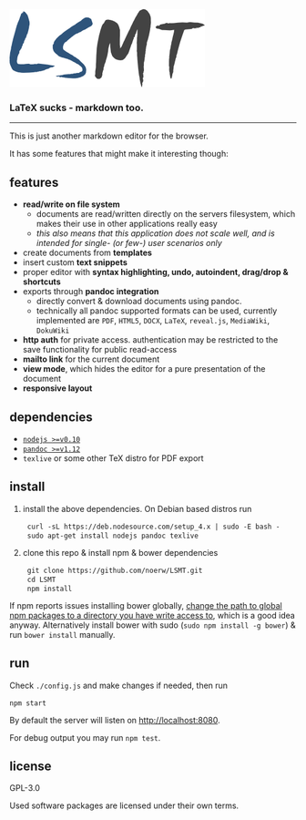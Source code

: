![lsmt logo](/static/img/logo.png?raw=true)
### LaTeX sucks - markdown too.

---

This is just another markdown editor for the browser.

It has some features that might make it interesting though:

## features

- **read/write on file system**
	- documents are read/written directly on the servers filesystem, which makes their use in other applications really easy
    - *this also means that this application does not scale well, and is intended for single- (or few-) user scenarios only*
- create documents from **templates**
- insert custom **text snippets**
- proper editor with **syntax highlighting, undo, autoindent, drag/drop & shortcuts**
- exports through **pandoc integration**
	- directly convert & download documents using pandoc.
    - technically all pandoc supported formats can be used, currently implemented are `PDF`, `HTML5`, `DOCX`, `LaTeX`, `reveal.js`, `MediaWiki`, `DokuWiki`
- **http auth** for private access. authentication may be restricted to the save functionality for public read-access
- **mailto link** for the current document
- **view mode**, which hides the editor for a pure presentation of the document
- **responsive layout**

## dependencies

- [`nodejs >=v0.10`](https://nodejs.org/en/download/)
- [`pandoc >=v1.12`](http://pandoc.org/installing.html)
- `texlive` or some other TeX distro for PDF export

## install

1. install the above dependencies. On Debian based distros run

        curl -sL https://deb.nodesource.com/setup_4.x | sudo -E bash -
        sudo apt-get install nodejs pandoc texlive

2. clone this repo & install npm & bower dependencies
	
        git clone https://github.com/noerw/LSMT.git
        cd LSMT
        npm install

If npm reports issues installing bower globally, [change the path to global npm packages
to a directory you have write access to](http://www.competa.com/blog/2014/12/how-to-run-npm-without-sudo/),
which is a good idea anyway.
Alternatively install bower with sudo (`sudo npm install -g bower`) & run `bower install` manually.

## run
Check `./config.js` and make changes if needed, then run

	npm start

By default the server will listen on [http://localhost:8080](http://localhost:8080).

For debug output you may run `npm test`.

## license
GPL-3.0

Used software packages are licensed under their own terms.
